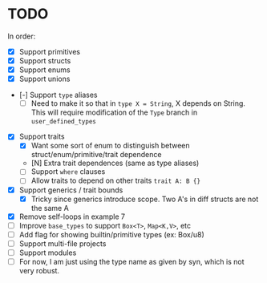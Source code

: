 TODO
====
In order:
- [X] Support primitives
- [X] Support structs
- [X] Support enums
- [X] Support unions
- [-] Support `type` aliases
    - [ ] Need to make it so that in `type X = String`, X depends on String.
          This will require modification of the `Type` branch in `user_defined_types`
- [X] Support traits
    - [X] Want some sort of enum to distinguish between struct/enum/primitive/trait dependence
    - [N] Extra trait dependences (same as type aliases)
    - [ ] Support `where` clauses
    - [ ] Allow traits to depend on other traits `trait A: B {}`
- [X] Support generics / trait bounds
    - [X] Tricky since generics introduce scope. Two A's in diff structs are not the same A
- [X] Remove self-loops in example 7
- [ ] Improve `base_types` to support `Box<T>`, `Map<K,V>`, etc
- [ ] Add flag for showing builtin/primitive types (ex: Box/u8)
- [ ] Support multi-file projects
- [ ] Support modules
- [ ] For now, I am just using the type name as given by syn, which is not very robust.
